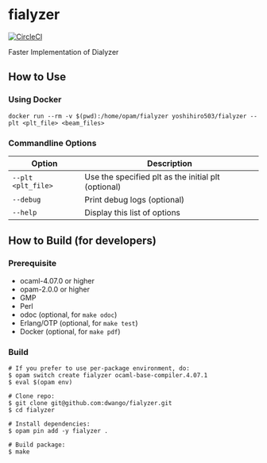 # fialyzer

[![CircleCI](https://circleci.com/gh/dwango/fialyzer.svg?style=svg)](https://circleci.com/gh/dwango/fialyzer)

Faster Implementation of Dialyzer

## How to Use

### Using Docker

```console
docker run --rm -v $(pwd):/home/opam/fialyzer yoshihiro503/fialyzer --plt <plt_file> <beam_files>
```

### Commandline Options

|Option|Description|
|---|----|
|`--plt <plt_file>`|Use the specified plt as the initial plt (optional)|
|`--debug`|Print debug logs (optional)|
|`--help`|Display this list of options|


## How to Build (for developers)
### Prerequisite

- ocaml-4.07.0 or higher
- opam-2.0.0 or higher
- GMP
- Perl
- odoc (optional, for `make odoc`)
- Erlang/OTP (optional, for `make test`)
- Docker (optional, for `make pdf`)

### Build

```shell
# If you prefer to use per-package environment, do:
$ opam switch create fialyzer ocaml-base-compiler.4.07.1
$ eval $(opam env)

# Clone repo:
$ git clone git@github.com:dwango/fialyzer.git
$ cd fialyzer

# Install dependencies:
$ opam pin add -y fialyzer .

# Build package:
$ make
```
